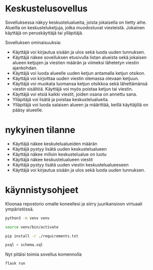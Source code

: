 # Keskustelusovellus

Sovelluksessa näkyy keskustelualueita, joista jokaisella on tietty aihe. Alueilla on keskusteluketjuja, jotka muodostuvat viesteistä. Jokainen käyttäjä on peruskäyttäjä tai ylläpitäjä.

Sovelluksen ominaisuuksia:

* Käyttäjä voi kirjautua sisään ja ulos sekä luoda uuden tunnuksen.
* Käyttäjä näkee sovelluksen etusivulla listan alueista sekä jokaisen alueen ketjujen ja viestien määrän ja viimeksi lähetetyn viestin ajankohdan.
* Käyttäjä voi luoda alueelle uuden ketjun antamalla ketjun otsikon.
* Käyttäjä voi kirjoittaa uuden viestin olemassa olevaan ketjuun.
* Käyttäjä voi muokata luomansa ketjun otsikkoa sekä lähettämänsä viestin sisältöä. Käyttäjä voi myös poistaa ketjun tai viestin.
* Käyttäjä voi etsiä kaikki viestit, joiden osana on annettu sana.
* Ylläpitäjä voi lisätä ja poistaa keskustelualueita.
* Ylläpitäjä voi luoda salaisen alueen ja määrittää, keillä käyttäjillä on pääsy alueelle.

# nykyinen tilanne
- Käyttäjä näkee keskutelualueiden määrän
- Käyttäjä pystyy lisätä uuden keskustelualueen
- Käyttäjä näkee milloin keskustelualue on luotu
- Käyttäjä näkee keskustelualueen viestit
- Käyttäjä pystyy lisätä uuden viestin keskustelualueeseen
- Käyttäjä voi kirjautua sisään ja ulos sekä luoda uuden tunnuksen.

# käynnistysohjeet

Kloonaa repostorio omalle koneellesi ja siirry juurikansioon virtuaali ympäristössä.

```bash
python3 -m venv venv
```
```bash
source venv/bin/activate
```
```bash
pip install -r ./requirements.txt
```
```bash
psql < schema.sql
```
Nyt pitäisi toimia sovellus komennolla
```bash
flask run
```
